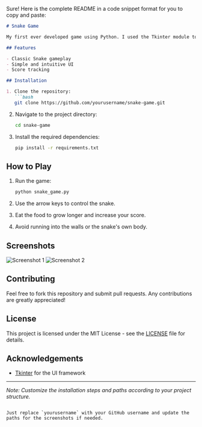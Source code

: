Sure! Here is the complete README in a code snippet format for you to copy and paste:

```markdown
# Snake Game

My first ever developed game using Python. I used the Tkinter module to create the UI. I'm new to coding and look forward to making more awesome projects!

## Features

- Classic Snake gameplay
- Simple and intuitive UI
- Score tracking

## Installation

1. Clone the repository:
   ```bash
   git clone https://github.com/yourusername/snake-game.git
   ```

2. Navigate to the project directory:
   ```bash
   cd snake-game
   ```

3. Install the required dependencies:
   ```bash
   pip install -r requirements.txt
   ```

## How to Play

1. Run the game:
   ```bash
   python snake_game.py
   ```

2. Use the arrow keys to control the snake.
3. Eat the food to grow longer and increase your score.
4. Avoid running into the walls or the snake's own body.

## Screenshots

![Screenshot 1](path/to/screenshot1.png)
![Screenshot 2](path/to/screenshot2.png)

## Contributing

Feel free to fork this repository and submit pull requests. Any contributions are greatly appreciated!

## License

This project is licensed under the MIT License - see the [LICENSE](LICENSE) file for details.

## Acknowledgements

- [Tkinter](https://docs.python.org/3/library/tkinter.html) for the UI framework

---

*Note: Customize the installation steps and paths according to your project structure.*
```

Just replace `yourusername` with your GitHub username and update the paths for the screenshots if needed.
